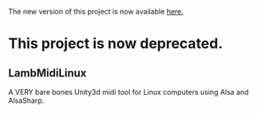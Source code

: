 
The new version of this project is now available [here.](https://github.com/lopea/LopeaMidi)

# This project is now deprecated.

## LambMidiLinux
A VERY bare bones Unity3d midi tool for Linux computers using Alsa and AlsaSharp.


